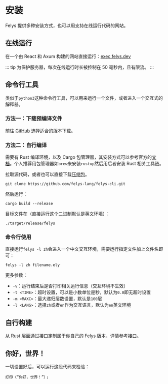 # 安装

Felys 提供多种安装方式，也可以用支持在线运行代码的网站。

## 在线运行

在一个由 React 和 Axum 构建的网站直接运行：[exec.felys.dev](https://exec.felys.dev)

::: tip
为保护服务器，每次在线运行时长被控制在 50 毫秒内，且有限流。
:::

## 命令行工具

类似于`python3`这种命令行工具，可以用来运行一个文件，或者进入一个交互式的解释器。

### 方法一：下载预编译文件

前往 [GitHub](https://github.com/felys-lang/felys-cli) 选择适合的版本下载。

### 方法二：自行编译

需要有 Rust 编译环境，以及 Cargo 包管理器，其安装方式可以参考官方的[文档](https://doc.rust-lang.org/book/ch01-01-installation.html)。个人推荐用包管理器如`brew`来安装`rustup`然后用后者安装 Rust 相关工具链。

拉取源代码，或者也可以直接下载[压缩包](https://github.com/felys-lang/felys-cli/archive/refs/heads/main.zip)。

```shell
git clone https://github.com/felys-lang/felys-cli.git
```

然后运行：

```shell
cargo build --release
```

目标文件在（直接运行这个二进制默认是英文环境）：

```shell
./target/release/felys
```

### 命令行使用

直接运行`felys -l zh`会进入一个中文交互环境，需要运行指定文件加上文件名即可：

```shell
felys -l zh filename.ely
```

更多参数：

- `-v`：运行结束后是否打印相关运行信息（交互环境不生效）
- `-t <TIME>`：超时设置，可以是小数单位是秒，默认为`0.0`即无超时设置
- `-m <MAXC>`：最大递归层数设置，默认是`100`层
- `-l <LANG>`：选择`zh`或者`en`作为交互语言，默认为`en`英文环境

## 自行构建

从 Rust 层面通过接口定制属于你自己的 Felys 版本，详情参考[接口](../api/overview)。

## 你好，世界！

一切设置好后，可以运行这段代码来检验：

```felys
打印（“你好，世界！”）；
```
